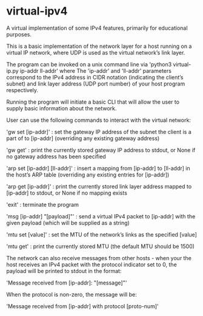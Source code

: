 # virtual-ipv4
A virtual implementation of some IPv4 features, primarily for educational purposes.

This is a basic implementation of the network layer for a host running on a virtual IP network, where UDP is used as the virtual network’s link layer.

The program can be invoked on a unix command line via 'python3 virtual-ip.py ip-addr ll-addr' where The 'ip-addr' and 'll-addr' parameters correspond to the IPv4 address in CIDR notation (indicating the client’s subnet) and link layer address (UDP port number) of your host program respectively.

Running the program will initiate a basic CLI that will allow the user to supply basic information about the network.

User can use the following commands to interact with the virtual network:

'gw set [ip-addr]' : set the gateway IP address of the subnet the client is a part of to [ip-addr] (overriding any existing gateway address)

'gw get' : print the currently stored gateway IP address to stdout, or None if no gateway address has been specified

'arp set [ip-addr] [ll-addr]' : insert a mapping from [ip-addr] to [ll-addr] in the host’s ARP table (overriding any existing entries for [ip-addr])

'arp get [ip-addr]' : print the currently stored link layer address mapped to [ip-addr] to stdout, or None if no mapping exists

'exit' : terminate the program

'msg [ip-addr] "[payload]"' : send a virtual IPv4 packet to [ip-addr] with the given payload (which will be supplied as a string)

'mtu set [value]' : set the MTU of the network’s links as the specified [value]

'mtu get' : print the currently stored MTU (the default MTU should be 1500)

The network can also receive messages from other hosts - when your the host receives an IPv4 packet with the protocol indicator set to 0, the payload will be printed to stdout in the format:

'Message received from [ip-addr]:  "[message]"'

When the protocol is non-zero, the message will be:

'Message received from [ip-addr] with protocol [proto-num]'
